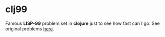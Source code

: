 # clj99

Famous **LISP-99** problem set in **clojure** just to see how fast can I go. 
See original problems [here](http://www.ic.unicamp.br/~meidanis/courses/mc336/2006s2/funcional/L-99_Ninety-Nine_Lisp_Problems.html).
